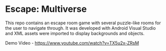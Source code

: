 # Escape: Multiverse

This repo contains an escape room game with several puzzle-like rooms for the user to navigate through. It was developed with Android Visual Studio and XML assets were imported to display backgrounds and objects.

Demo Video - https://www.youtube.com/watch?v=TX5u2x-ZRsM
